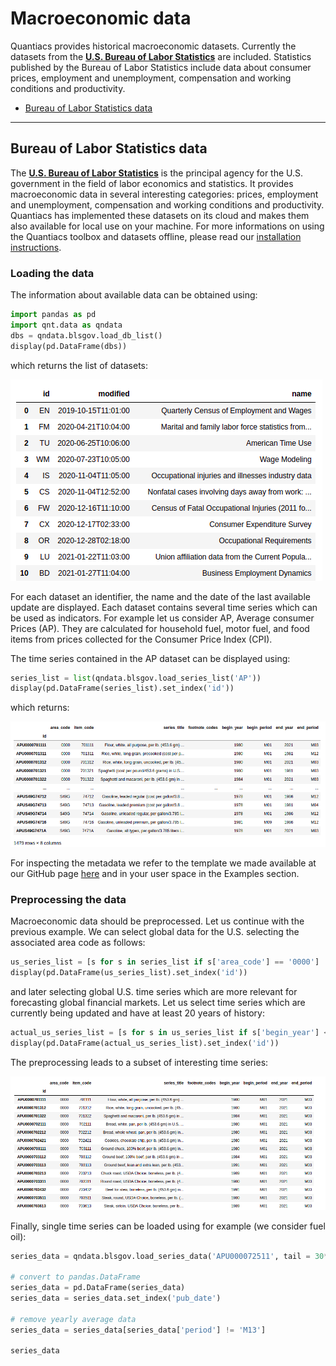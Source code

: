 # Macroeconomic data

Quantiacs provides historical macroeconomic datasets. Currently the datasets from the [**U.S. Bureau of Labor Statistics**](https://www.bls.gov) are included. Statistics published by the Bureau of Labor Statistics include data about consumer prices, employment and unemployment, compensation and working conditions and productivity.

- [Bureau of Labor Statistics data](#bureau-of-labor-statistics)

----

## Bureau of Labor Statistics data

The [**U.S. Bureau of Labor Statistics**](https://www.bls.gov) is the principal agency for the U.S. government in the field of labor economics and statistics. It provides macroeconomic data in several interesting categories: prices, employment and unemployment, compensation and working conditions and productivity. Quantiacs has implemented these datasets on its cloud and makes them also available for local use on your machine. For more informations on using the Quantiacs toolbox and datasets offline, please read our [installation instructions](https://quantiacs.com/documentation/en/user_guide/local_development.html).

###  Loading the data
The information about available data can be obtained using:

```python
import pandas as pd
import qnt.data as qndata
dbs = qndata.blsgov.load_db_list()
display(pd.DataFrame(dbs))
```

which returns the list of datasets:

![datasets](./pictures/datasets.png)

For each dataset an identifier, the name and the date of the last available update are displayed. Each dataset contains several time series which can be used as indicators. For example let us consider AP, Average consumer Prices (AP). They are calculated for household fuel, motor fuel, and food items from prices collected for the Consumer Price Index (CPI).

The time series contained in the AP dataset can be displayed using:

```python
series_list = list(qndata.blsgov.load_series_list('AP'))
display(pd.DataFrame(series_list).set_index('id'))
```

which returns:

![AP](./pictures/AP.png)

For inspecting the metadata we refer to the template we made available at our GitHub page [here](https://github.com/quantiacs/strategy-futures-bls/blob/master/strategy.ipynb) and in your user space in the Examples section.

###  Preprocessing the data

Macroeconomic data should be preprocessed. Let us continue with the previous example. We can select global data for the U.S. selecting the associated area code as follows:

```python
us_series_list = [s for s in series_list if s['area_code'] == '0000']
display(pd.DataFrame(us_series_list).set_index('id'))
```

and later selecting global U.S. time series which are more relevant for forecasting global financial markets. Let us select time series which are currently being updated and have at least 20 years of history:

```python
actual_us_series_list = [s for s in us_series_list if s['begin_year'] <= '2000' and s['end_year'] == '2021' ]
display(pd.DataFrame(actual_us_series_list).set_index('id'))
```
The preprocessing leads to a subset of interesting time series:

![refined](./pictures/refined.png)

Finally, single time series can be loaded using for example (we consider fuel oil):

```python
series_data = qndata.blsgov.load_series_data('APU000072511', tail = 30*365)

# convert to pandas.DataFrame
series_data = pd.DataFrame(series_data)
series_data = series_data.set_index('pub_date')

# remove yearly average data
series_data = series_data[series_data['period'] != 'M13']

series_data
```
